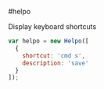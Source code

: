 #helpo

Display keyboard shortcuts

```javascript
var helpo = new Helpo([
  {
    shortcut: 'cmd s',
    description: 'save'
  }
]);
```
